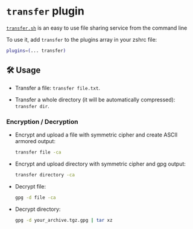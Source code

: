 # `transfer` plugin

[`transfer.sh`](HTTPS://transfer.sh) is an easy to use file sharing service from
the command line

To use it, add `transfer` to the plugins array in your zshrc file:

```zsh
plugins=(... transfer)
```

## 🛠️ Usage

-   Transfer a file: `transfer file.txt`.

-   Transfer a whole directory (it will be automatically compressed):
    `transfer dir`.

### Encryption / Decryption

-   Encrypt and upload a file with symmetric cipher and create ASCII armored
    output:

    ```zsh
    transfer file -ca
    ```

-   Encrypt and upload directory with symmetric cipher and gpg output:

    ```zsh
    transfer directory -ca
    ```

-   Decrypt file:

    ```zsh
    gpg -d file -ca
    ```

-   Decrypt directory:

    ```zsh
    gpg -d your_archive.tgz.gpg | tar xz
    ```
